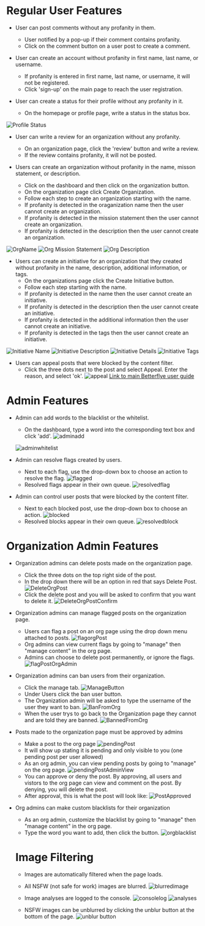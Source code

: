 # Regular User Features
- User can post comments without any profanity in them.
  - User notified by a pop-up if their comment contains profanity.
  - Click on the comment button on a user post to create a comment.

- User can create an account without profanity in first name, last name, or username.
  - If profanity is entered in first name, last name, or username, it will not be registered.
  - Click 'sign-up' on the main page to reach the user registration. 

- User can create a status for their profile without any profanity in it.
  - On the homepage or profile page, write a status in the status box.

![Profile Status](https://user-images.githubusercontent.com/42616554/102121183-2d442300-3e09-11eb-890f-9d44303e75be.png)

- User can write a review for an organization without any profanity.
  - On an organization page, click the 'review' button and write a review.
  - If the review contains profanity, it will not be posted. 

- Users can create an organization without profanity in the name, misson statement, or description.
  - Click on the dashboard and then click on the organization button.
  - On the organization page click Create Organization.
  - Follow each step to create an organization starting with the name.
  - If profanity is detected in the oraganization name then the user cannot create an organization.
  - If profanity is detected in the mission statement then the user cannot create an organization.
  - If profanity is detected in the description then the user cannot create an organization.
  
![OrgName](https://user-images.githubusercontent.com/42616554/102119004-17812e80-3e06-11eb-8193-2e2d1e24cc4a.png)
![Org Mission Statement](https://user-images.githubusercontent.com/42616554/102119173-4f887180-3e06-11eb-95f0-525554ca8633.png)
![Org Description](https://user-images.githubusercontent.com/42616554/102119191-58794300-3e06-11eb-83a1-feba8423a71b.png)
  
- Users can create an initiative for an organization that they created without profanity in the name, description, additional information, or tags.
  - On the organizations page click the Create Initiative button.
  - Follow each step starting with the name.
  - If profanity is detected in the name then the user cannot create an initiative.
  - If profanity is detected in the description then the user cannot create an initiative.
  - If profanity is detected in the additional information then the user cannot create an initiative.
  - If profanity is detected in the tags then the user cannot create an initiative.

![Initiative Name](https://user-images.githubusercontent.com/42616554/102119471-c6be0580-3e06-11eb-9f5b-78646ff289ff.png)
![Initiative Description](https://user-images.githubusercontent.com/42616554/102119519-d89fa880-3e06-11eb-8b33-dc39d07106c2.png)
![Initiative Details](https://user-images.githubusercontent.com/42616554/102119533-dfc6b680-3e06-11eb-8629-1615ef3a6ff5.png)
![Initiative Tags](https://user-images.githubusercontent.com/42616554/102119556-e81ef180-3e06-11eb-87c2-3285cbfd4274.png)

- Users can appeal posts that were blocked by the content filter.
  - Click the three dots next to the post and select Appeal. Enter the reason, and select 'ok'.
![appeal](https://user-images.githubusercontent.com/54246161/107291753-a68d7a00-6a36-11eb-9ce3-34214bce5676.png)
<a href="https://github.com/tms326/Betterflye/blob/content-filter-testing/Documentation/User.md">Link to main Betterflye user guide</a>

# Admin Features

- Admin can add words to the blacklist or the whitelist.
  - On the dashboard, type a word into the corresponding text box and click 'add'.
  ![adminadd](https://user-images.githubusercontent.com/54246161/107291438-2d8e2280-6a36-11eb-9b29-5ada6b9dd216.png)
  
  ![adminwhitelist](https://user-images.githubusercontent.com/54246161/107291479-3e3e9880-6a36-11eb-90bd-50f5a90b716a.png)

- Admin can resolve flags created by users.
  - Next to each flag, use the drop-down box to choose an action to resolve the flag.
  ![flagged](https://user-images.githubusercontent.com/54246161/107291758-a68d7a00-6a36-11eb-9c6a-4db9a48d16ef.png)
  - Resolved flags appear in their own queue.
  ![resolvedflag](https://user-images.githubusercontent.com/54246161/107291764-a9886a80-6a36-11eb-9b07-ddda28cb0630.png)

- Admin can control user posts that were blocked by the content filter.
  - Next to each blocked post, use the drop-down box to choose an action.
  ![blocked](https://user-images.githubusercontent.com/54246161/107291756-a68d7a00-6a36-11eb-82b7-b623014cec78.png)
  - Resolved blocks appear in their own queue.
  ![resolvedblock](https://user-images.githubusercontent.com/54246161/107291763-a8efd400-6a36-11eb-9c2c-aad648e1859d.png)

# Organization Admin Features

- Organization admins can delete posts made on the organization page.
  - Click the three dots on the top right side of the post.
  - In the drop down there will be an option in red that says Delete Post.
  ![DeleteOrgPost](https://user-images.githubusercontent.com/42616554/110187218-8fe40400-7de5-11eb-8759-45d2e91a9fe7.png)
  - Click the delete post and you will be asked to confirm that you want to delete it.
  ![DeleteOrgPostConfirm](https://user-images.githubusercontent.com/42616554/110187364-139df080-7de6-11eb-98f8-a4fb5868348a.png)
- Organization admins can manage flagged posts on the organization page.
  - Users can flag a post on an org page using the drop down menu attached to posts.
  ![flagorgPost](https://user-images.githubusercontent.com/63201996/114227509-16d74f80-9943-11eb-9a33-4e21c6aeaabf.PNG)
  - Org admins can view current flags by going to "manage" then "manage content" in the org page.
  - Admins can choose to delete post permanently, or ignore the flags. 
  ![flagPostOrgAdmin](https://user-images.githubusercontent.com/63201996/114227881-9d8c2c80-9943-11eb-8d28-e8c3a89f6ed2.PNG)

- Organization admins can ban users from their organization.
  - Click the manage tab.
  ![ManageButton](https://user-images.githubusercontent.com/42616554/110187515-9fb01800-7de6-11eb-8a29-a16ed20d5780.png)
  - Under Users click the ban user button.
  - The Organization admin will be asked to type the username of the user they want to ban.
  ![BanFromOrg](https://user-images.githubusercontent.com/42616554/110187592-db4ae200-7de6-11eb-9bd5-8c6b366f678e.png)
  - When the user trys to go back to the Organization page they cannot and are told they are banned.
  ![BannedFromOrg](https://user-images.githubusercontent.com/42616554/110187640-06353600-7de7-11eb-9782-6a9e2d9bebcd.png)

- Posts made to the organization page must be approved by admins
  - Make a post to the org page
  ![pendingPost](https://user-images.githubusercontent.com/63201996/114226302-6b79cb00-9941-11eb-87b0-b04675bfb9f2.PNG)
  - It will show up stating it is pending and only visible to you (one pending post per user allowed)
  - As an org admin, you can view pending posts by going to "manage" on the org page. 
  ![pendingPostAdminView](https://user-images.githubusercontent.com/63201996/114226690-e216c880-9941-11eb-8df3-d255c1d122df.PNG)
  - You can approve or deny the post. By approving, all users and vistors to the org page can view and comment on the post. By denying, you will delete the post. 
  - After approval, this is what the post will look like:
  ![PostApproved](https://user-images.githubusercontent.com/63201996/114226796-1094a380-9942-11eb-968a-2459bacdec17.PNG)
  
- Org admins can make custom blacklists for their organization
   - As an org admin, customize the blacklist by going to "manage" then "manage content" in the org page.
   - Type the word you want to add, then click the button.
   ![orgblacklist](https://user-images.githubusercontent.com/54246161/114252162-e0fd8f80-9971-11eb-95af-cfe9eaa9fee0.png) 
 
  # Image Filtering
  
  - Images are automatically filtered when the page loads.
  - All NSFW (not safe for work) images are blurred.
  ![blurredimage](https://user-images.githubusercontent.com/40703034/114084423-280a5880-987e-11eb-807f-69a7980d8e7e.png)
  
  - Image analyses are logged to the console.
  ![consolelog](https://user-images.githubusercontent.com/40703034/114085402-5472a480-987f-11eb-8299-cdf2742ff3d4.png)
  ![analyses](https://user-images.githubusercontent.com/40703034/114085517-7bc97180-987f-11eb-8b79-cd079e5daad3.png)
  
  - NSFW images can be unblurred by clicking the unblur button at the bottom of the page.
  ![unblur button](https://user-images.githubusercontent.com/40703034/114086041-217ce080-9880-11eb-8a4f-8efb50bda067.png)
